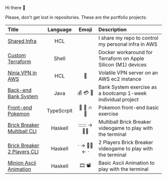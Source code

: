 Hi there 👋

Please, don't get lost in repositories. These are the portfolio projects:

<!--
**gerardVM/gerardVM** is a ✨ _special_ ✨ repository because its `README.md` (this file) appears on your GitHub profile.

Here are some ideas to get you started:

- 🔭 I’m currently working on ...
- 🌱 I’m currently learning ...
- 👯 I’m looking to collaborate on ...
- 🤔 I’m looking for help with ...
- 💬 Ask me about ...
- 📫 How to reach me: ...
- 😄 Pronouns: ...
- ⚡ Fun fact: ...
-->

Title | Language | Emoji | Description
:--- | :---: | :---: | :---
[Shared Infra](https://github.com/gerardVM/shared-infra) | HCL | | I share my repo to control my personal infra in AWS
[Custom Terraform](https://github.com/gerardVM/custom-terraform) | Shell | | Docker workaround for Terraform on Apple Silicon (M1) devices
[Ninja VPN in AWS](https://github.com/gerardVM/ninja-vpn) | HCL | 👥 | Volatile VPN server on an AWS ec2 instance
[Back-end Bank System](https://github.com/gerardVM/IronHack-Personal-Project) | Java | 💰 💳 🏦 | Bank System exercise as a bootcamp 1-week individual project
[Front-end Pokemon](https://github.com/gerardVM/pokemon-angular) | TypeScrpit | 🐹 🦇 🔥 🐛 | Pokemon front-end basic exercise
[Brick Breaker Multiball CLI](https://github.com/gerardVM/brick-breaker-multi-ball) | Haskell |  :::::: → 🧱🧱 | Multiball Brick Breaker videogame to play with the terminal
[Brick Breaker 2 Players CLI](https://github.com/gerardVM/brick-breaker) | Haskell | · → 🧱🧱 ← · | 2 Players Brick Breaker videogame to play with the terminal
[Minion Ascii Animation](https://github.com/gerardVM/ascii-animation-haskell) | Haskell | 🎞 📽 | Basic Ascii Animation to play with the terminal
